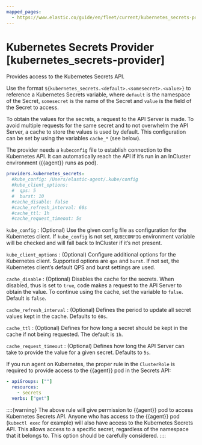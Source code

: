 ```yaml
---
mapped_pages:
  - https://www.elastic.co/guide/en/fleet/current/kubernetes_secrets-provider.html
---
```


# Kubernetes Secrets Provider [kubernetes_secrets-provider]

Provides access to the Kubernetes Secrets API.

Use the format `${kubernetes_secrets.<default>.<somesecret>.<value>}` to reference a Kubernetes Secrets variable, where `default` is the namespace of the Secret, `somesecret` is the name of the Secret and `value` is the field of the Secret to access.

To obtain the values for the secrets, a request to the API Server is made. To avoid multiple requests for the same secret and to not overwhelm the API Server, a cache to store the values is used by default. This configuration can be set by using the variables `cache_*` (see below).

The provider needs a `kubeconfig` file to establish connection to the Kubernetes API. It can automatically reach the API if it’s run in an InCluster environment ({{agent}} runs as pod).

```yaml
providers.kubernetes_secrets:
  #kube_config: /Users/elastic-agent/.kube/config
  #kube_client_options:
  #  qps: 5
  #  burst: 10
  #cache_disable: false
  #cache_refresh_interval: 60s
  #cache_ttl: 1h
  #cache_request_timeout: 5s
```

`kube_config`
:   (Optional) Use the given config file as configuration for the Kubernetes client. If `kube_config` is not set, `KUBECONFIG` environment variable will be checked and will fall back to InCluster if it’s not present.

`kube_client_options`
:   (Optional) Configure additional options for the Kubernetes client. Supported options are `qps` and `burst`. If not set, the Kubernetes client’s default QPS and burst settings are used.

`cache_disable`
:   (Optional) Disables the cache for the secrets. When disabled, thus is set to `true`, code makes a request to the API Server to obtain the value. To continue using the cache, set the variable to `false`. Default is `false`.

`cache_refresh_interval`
:   (Optional) Defines the period to update all secret values kept in the cache. Defaults to `60s`.

`cache_ttl`
:   (Optional) Defines for how long a secret should be kept in the cache if not being requested. The default is `1h`.

`cache_request_timeout`
:   (Optional) Defines how long the API Server can take to provide the value for a given secret. Defaults to `5s`.

If you run agent on Kubernetes, the proper rule in the `ClusterRole` is required to provide access to the {{agent}} pod in the Secrets API:

```yaml
- apiGroups: [""]
  resources:
    - secrets
  verbs: ["get"]
```

::::{warning}
The above rule will give permission to {{agent}} pod to access Kubernetes Secrets API. Anyone who has access to the {{agent}} pod (`kubectl exec` for example) will also have access to the Kubernetes Secrets API. This allows access to a specific secret, regardless of the namespace that it belongs to. This option should be carefully considered.
::::

